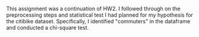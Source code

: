 This assignment was a continuation of HW2. I followed through on the preprocessing steps and statistical test I had planned for my hypothesis for the citibike dataset. Specifically, I identified "commuters" in the dataframe and conducted a chi-square test.
